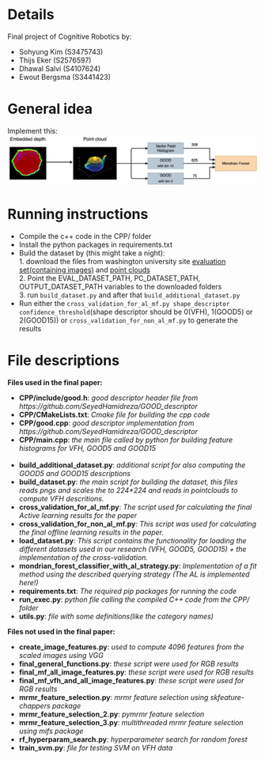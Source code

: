 # Details
Final project of Cognitive Robotics by:
<ul>
  <li>Sohyung Kim (S3475743)</li>
  <li>Thijs Eker (S2576597)</li>
  <li>Dhawal Salvi (S4107624)</li>
  <li>Ewout Bergsma (S3441423)</li>
</ul>

# General idea
Implement this:
![Proposed pipeline](proposed_pipeline.jpg)

# Running instructions
<ul>
    <li>
        Compile the c++ code in the CPP/ folder
    </li>
    <li>
        Install the python packages in requirements.txt
    </li>
    <li>
        Build the dataset by (this might take a night):<br> 
        1. download the files from washington university site 
        <a href="https://rgbd-dataset.cs.washington.edu/dataset/rgbd-dataset_eval/">evaluation set(containing images)</a> and <a href="https://rgbd-dataset.cs.washington.edu/dataset/rgbd-dataset_pcd_ascii/">point clouds</a> <br>
        2. Point the EVAL_DATASET_PATH, PC_DATASET_PATH, OUTPUT_DATASET_PATH variables to the downloaded folders<br>
        3. run <code>build_dataset.py</code> and after that <code>build_additional_dataset.py</code>
    </li>
    <li>
        Run either the <code>cross_validation_for_al_mf.py shape_descriptor confidence_threshold</code>(shape descriptor
        should be 0(VFH), 1(GOOD5) or 2(GOOD15)) or <code>cross_validation_for_non_al_mf.py</code> to generate the results
    </li>
</ul>

# File descriptions
<b>Files used in the final paper:</b>
<ul>
  <li>
    <b>CPP/include/good.h</b>: <i>good descriptor header file from https://github.com/SeyedHamidreza/GOOD_descriptor</i>
  </li>
  <li>
    <b>CPP/CMakeLists.txt</b>: <i>Cmake file for building the cpp code</i>
  </li>
  <li>
    <b>CPP/good.cpp</b>: <i>good descriptor implementation from https://github.com/SeyedHamidreza/GOOD_descriptor</i>
  </li>
  <li>
    <b>CPP/main.cpp</b>: <i>the main file called by python for building feature histograms for VFH, GOOD5 and GOOD15</i>
  </li>
  <br>
  <li>
    <b>build_additional_dataset.py</b>: <i>additional script for also computing the GOOD5 and GOOD15 descriptions</i>
  </li>
  <li>
    <b>build_dataset.py</b>: <i>the main script for building the dataset, this files reads pngs and scales the to 224*224 and reads in pointclouds to compute VFH descritions.</i>
  </li>
  <li>
    <b>cross_validation_for_al_mf.py</b>: <i>The script used for calculating the final Active learning results for the paper</i>
  </li>
  <li>
    <b>cross_validation_for_non_al_mf.py</b>: <i>This script was used for calculating the final offline learning results in the paper.</i>
  </li>
  <li>
    <b>load_dataset.py</b>: <i>This script contains the functionality for loading the different datasets used in our research (VFH, GOOD5, GOOD15)
    + the implementation of the cross-validation.</i>
  </li>
  <li>
    <b>mondrian_forest_classifier_with_al_strategy.py</b>: <i>Implementation of a fit method using the described querying strategy (The AL is implemented here!)</i>
  </li>
  <li>
    <b>requirements.txt</b>: <i>The required pip packages for running the code</i>
  </li>
  <li>
    <b>run_exec.py</b>: <i>python file calling the compiled C++ code from the CPP/ folder</i>
  </li>
  <li>
    <b>utils.py</b>: <i>file with some definitions(like the category names)</i>
  </li>
</ul>
<b>Files not used in the final paper:</b>
<ul>
  <li>
    <b>create_image_features.py</b>: <i>used to compute 4096 features from the scaled images using VGG</i>
  </li>
  <li>
    <b>final_general_functions.py</b>: <i>these script were used for RGB results</i>
  </li>
  <li>
    <b>final_mf_all_image_features.py</b>: <i>these script were used for RGB results</i>
  </li>
  <li>
    <b>final_mf_vfh_and_all_image_features.py</b>: <i>these script were used for RGB results</i>
  </li>
  <li>
    <b>mrmr_feature_selection.py</b>: <i>mrmr feature selection using skfeature-chappers package</i>
  </li>
  <li>
    <b>mrmr_feature_selection_2.py</b>: <i>pymrmr feature selection</i>
  </li>
  <li>
    <b>mrmr_feature_selection_3.py</b>: <i>multithreaded mrmr feature selection using mifs package</i>
  </li>
  <li>
    <b>rf_hyperparam_search.py</b>: <i>hyperparameter search for random forest</i>
  </li>
  <li>
    <b>train_svm.py</b>: <i>file for testing SVM on VFH data</i>
  </li>
</ul>
